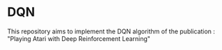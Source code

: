 # DQN
This repository aims to implement the DQN algorithm of the publication : "Playing Atari with Deep Reinforcement Learning"
